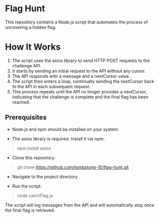 # Flag Hunt
This repository contains a Node.js script that automates the process of uncovering a hidden flag.

# How It Works

1. The script uses the axios library to send HTTP POST requests to the challenge API.
2. It starts by sending an initial request to the API without any cursor.
3. The API responds with a message and a nextCursor value.
4. The script then enters a loop, continually sending the nextCursor back to the API in each subsequent request.
5. This process repeats until the API no longer provides a nextCursor, indicating that the challenge is complete and the final flag has been reached.

## Prerequisites

- Node.js and npm should be installed on your system.

- The axios library is required. Install it via npm:
> npm install axios

- Clone this repository:
> git clone https://github.com/tombstone-10/flag-hunt.git

- Navigate to the project directory
  
- Run the script:
> node catchFlag.js

The script will log messages from the API and will automatically stop once the final flag is retrieved.
